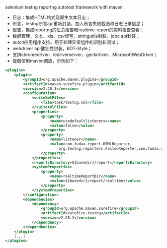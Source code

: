 selenium testng reportng autotest framework with maven

* 日志：集成HTML格式及原生文本日志；
* 断言，testng断言api重新封装，加入断言失败截图和日志记录信息；
* 报告，集成reportng的汇总报告和realtime-report的实时报告查看；
* 数据管理，文本、xls、csv读写，stringutils封装，jdbc api封装；
* autoit应用程序支持，用于处理异常组件的识别和测试；
* webdriver api健壮性封装，BOT-Style；
* 支持chromedriver、iedirverserver、geckdriver、MicrosoftWebDriver；
* 提倡使用maven调度，示例如下：

```xml
<plugins>
	<plugin>
		<groupId>org.apache.maven.plugins</groupId>
		<artifactId>maven-surefire-plugin</artifactId>
		<version>2.20.1</version>
		<configuration>
			<suiteXmlFiles>
				<file>task/testng.xml</file>
			</suiteXmlFiles>
			<properties>
				<property>
					<name>usedefaultlisteners</name>
					<value>false</value>
				</property>
				<property>
					<name>listener</name>
					<value>com.fudax.report.HTMLReporter,
						org.testng.reporters.FailedReporter,com.fudax.report.realtime.listener.RealTimeTestResultListener</value>
				</property>
			</properties>
			<reportsDirectory>${basedir}/report</reportsDirectory>
			<systemProperties>
				<property>
					<name>realtimeReportDir</name>
					<value>${basedir}/report/realtime</value>
				</property>
			</systemProperties>
		</configuration>
		<dependencies>
			<dependency>
				<groupId>org.apache.maven.surefire</groupId>
				<artifactId>surefire-testng</artifactId>
				<version>2.20.1</version>
			</dependency>
		</dependencies>
	</plugin>
	[...]
</plugins>
```
